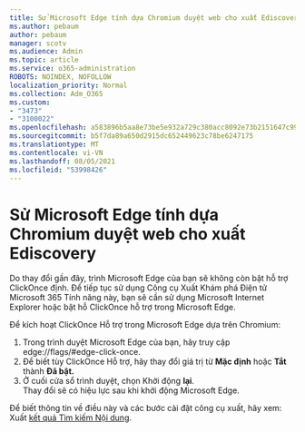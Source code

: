 ```yaml
---
title: Sử Microsoft Edge tính dựa Chromium duyệt web cho xuất Ediscovery
ms.author: pebaum
author: pebaum
manager: scotv
ms.audience: Admin
ms.topic: article
ms.service: o365-administration
ROBOTS: NOINDEX, NOFOLLOW
localization_priority: Normal
ms.collection: Adm_O365
ms.custom:
- "3473"
- "3100022"
ms.openlocfilehash: a583896b5aa8e73be5e932a729c380acc8092e73b2151647c999f9a7b69669b6
ms.sourcegitcommit: b5f7da89a650d2915dc652449623c78be6247175
ms.translationtype: MT
ms.contentlocale: vi-VN
ms.lasthandoff: 08/05/2021
ms.locfileid: "53998426"
---
```

# <a name="using-microsoft-edge-based-on-chromium-browsers-for-ediscovery-export"></a>Sử Microsoft Edge tính dựa Chromium duyệt web cho xuất Ediscovery

Do thay đổi gần đây, trình Microsoft Edge của bạn sẽ không còn bật hỗ trợ ClickOnce định. Để tiếp tục sử dụng Công cụ Xuất Khám phá Điện tử Microsoft 365 Tính năng này, bạn sẽ cần sử dụng Microsoft Internet Explorer hoặc bật hỗ ClickOnce hỗ trợ trong Microsoft Edge. 

Để kích hoạt ClickOnce Hỗ trợ trong Microsoft Edge dựa trên Chromium: 
1. Trong trình duyệt Microsoft Edge của bạn, hãy truy cập edge://flags/#edge-click-once.
2. Để biết tùy ClickOnce Hỗ trợ, hãy thay đổi giá trị từ **Mặc định** hoặc **Tắt** thành **Đã bật.** 
3. Ở cuối cửa sổ trình duyệt, chọn Khởi động **lại**. <br>
 Thay đổi sẽ có hiệu lực sau khi khởi động Microsoft Edge. 

Để biết thông tin về điều này và các bước cài đặt công cụ xuất, hãy xem: Xuất [ kết quả Tìm kiếm Nội dung](https://docs.microsoft.com/microsoft-365/compliance/export-search-results).